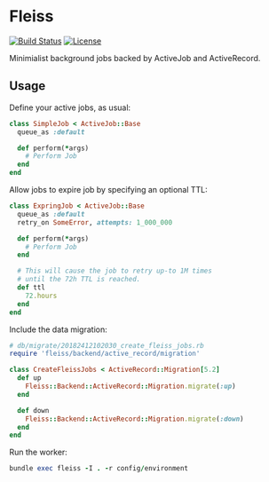 # Fleiss

[![Build Status](https://travis-ci.org/bsm/fleiss.png?branch=master)](https://travis-ci.org/bsm/fleiss)
[![License](https://img.shields.io/badge/License-Apache%202.0-blue.svg)](https://opensource.org/licenses/Apache-2.0)

Minimialist background jobs backed by ActiveJob and ActiveRecord.

## Usage

Define your active jobs, as usual:

```ruby
class SimpleJob < ActiveJob::Base
  queue_as :default

  def perform(*args)
    # Perform Job
  end
end
```

Allow jobs to expire job by specifying an optional TTL:

```ruby
class ExpringJob < ActiveJob::Base
  queue_as :default
  retry_on SomeError, attempts: 1_000_000

  def perform(*args)
    # Perform Job
  end

  # This will cause the job to retry up-to 1M times
  # until the 72h TTL is reached.
  def ttl
    72.hours
  end
end
```

Include the data migration:

```ruby
# db/migrate/20182412102030_create_fleiss_jobs.rb
require 'fleiss/backend/active_record/migration'

class CreateFleissJobs < ActiveRecord::Migration[5.2]
  def up
    Fleiss::Backend::ActiveRecord::Migration.migrate(:up)
  end

  def down
    Fleiss::Backend::ActiveRecord::Migration.migrate(:down)
  end
end
```

Run the worker:

```ruby
bundle exec fleiss -I . -r config/environment
```

